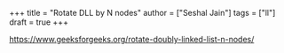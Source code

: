 +++
title = "Rotate DLL by N nodes"
author = ["Seshal Jain"]
tags = ["ll"]
draft = true
+++

<https://www.geeksforgeeks.org/rotate-doubly-linked-list-n-nodes/>
